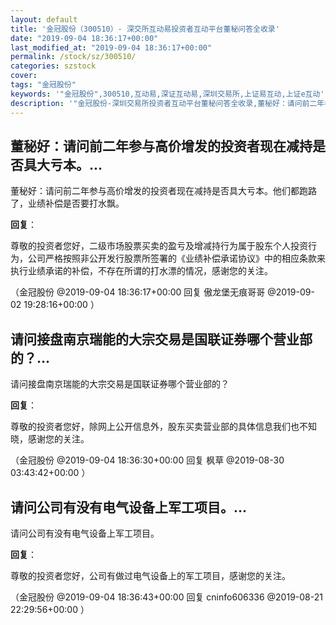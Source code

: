 ```yaml
---
layout: default
title: '金冠股份（300510）- 深交所互动易投资者互动平台董秘问答全收录'
date: "2019-09-04 18:36:17+00:00"
last_modified_at: "2019-09-04 18:36:17+00:00"
permalink: /stock/sz/300510/
categories: szstock
cover: 
tags: "金冠股份"
keywords: '"金冠股份",300510,互动易,深证互动易,深圳交易所,上证易互动,上证e互动'
description: '"金冠股份-深圳交易所投资者互动平台董秘问答全收录,董秘好：请问前二年参与高价增发的投资者现在减持是否具大亏本。他们都跑路了，业绩补偿是否要打水飘。"'
---
```


## 董秘好：请问前二年参与高价增发的投资者现在减持是否具大亏本。...

董秘好：请问前二年参与高价增发的投资者现在减持是否具大亏本。他们都跑路了，业绩补偿是否要打水飘。

**回复**：

尊敬的投资者您好，二级市场股票买卖的盈亏及增减持行为属于股东个人投资行为，公司严格按照非公开发行股票所签署的《业绩补偿承诺协议》中的相应条款来执行业绩承诺的补偿，不存在所谓的打水漂的情况，感谢您的关注。 

（金冠股份  @2019-09-04 18:36:17+00:00 回复 傲龙堡无痕哥哥  @2019-09-02 19:28:16+00:00 ）

## 请问接盘南京瑞能的大宗交易是国联证券哪个营业部的？...

请问接盘南京瑞能的大宗交易是国联证券哪个营业部的？

**回复**：

尊敬的投资者您好，除网上公开信息外，股东买卖营业部的具体信息我们也不知晓，感谢您的关注。 

（金冠股份  @2019-09-04 18:36:30+00:00 回复 枫草  @2019-08-30 03:43:42+00:00 ）

## 请问公司有没有电气设备上军工项目。...

请问公司有没有电气设备上军工项目。

**回复**：

尊敬的投资者您好，公司有做过电气设备上的军工项目，感谢您的关注。 

（金冠股份  @2019-09-04 18:36:43+00:00 回复 cninfo606336  @2019-08-21 22:29:56+00:00 ）

